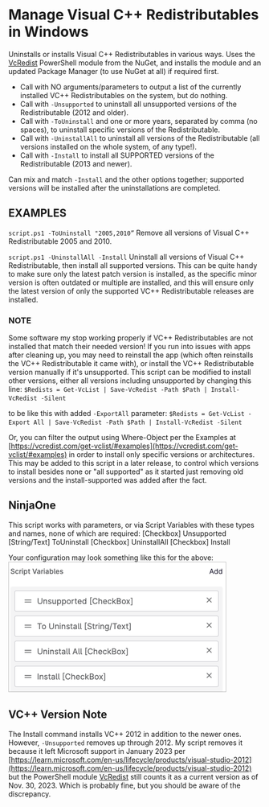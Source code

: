 # Manage Visual C++ Redistributables in Windows
Uninstalls or installs Visual C++ Redistributables in various ways. Uses the [VcRedist](https://vcredist.com/quick/) PowerShell module from the NuGet, and installs the module and an updated Package Manager (to use NuGet at all) if required first.

- Call with NO arguments/parameters to output a list of the currently installed VC++ Redistributables on the system, but do nothing.
- Call with `-Unsupported` to uninstall all unsupported versions of the Redistributable (2012 and older).
- Call with `-ToUninstall` and one or more years, separated by comma (no spaces), to uninstall specific versions of the Redistributable.
- Call with `-UninstallAll` to uninstall all versions of the Redistributable (all versions installed on the whole system, of any type!).
- Call with `-Install` to install all SUPPORTED versions of the Redistributable (2013 and newer).

Can mix and match `-Install` and the other options together; supported versions will be installed after the uninstallations are completed.

## EXAMPLES
`script.ps1 -ToUninstall "2005,2010”`
Remove all versions of Visual C++ Redistributable 2005 and 2010.

`script.ps1 -UninstallAll -Install`
Uninstall all versions of Visual C++ Redistributable, then install all supported versions. This can be quite handy to make sure only the latest patch version is installed, as the specific minor version is often outdated or multiple are installed, and this will ensure only the latest version of only the supported VC++ Redistributable releases are installed.

### NOTE
Some software my stop working properly if VC++ Redistributables are not installed that match their needed version! If you run into 
issues with apps after cleaning up, you may need to reinstall the app (which often reinstalls the VC++ Redistributable it came with), or 
install the VC++ Redistributable version manually if it's unsupported. This script can be modified to install other versions, either all 
versions including unsupported by changing this line: 
`$Redists = Get-VcList | Save-VcRedist -Path $Path | Install-VcRedist -Silent`

to be like this with added `-ExportAll` parameter:
`$Redists = Get-VcList -Export All | Save-VcRedist -Path $Path | Install-VcRedist -Silent`

Or, you can filter the output using Where-Object per the Examples at [https://vcredist.com/get-vclist/#examples](https://vcredist.com/get-vclist/#examples) in order to install only specific versions or architectures. This may be added to this script in a later release, to control which versions to install besides none or "all supported" as it started just removing old versions and the install-supported was added after the fact.

## NinjaOne
This script works with parameters, or via Script Variables with these types and names, none of which are required:
[Checkbox] Unsupported
[String/Text] ToUninstall
[Checkbox] UninstallAll
[Checkbox] Install

Your configuration may look something like this for the above:
![VisualC-Redistributable-Cleanup-ScriptVariables](VisualC-Redistributable-Cleanup-ScriptVariables.png)

## VC++ Version Note
The Install command installs VC++ 2012 in addition to the newer ones. However, `-Unsupported` removes up through 2012. My script removes it because it left Microsoft support in January 2023 per [https://learn.microsoft.com/en-us/lifecycle/products/visual-studio-2012](https://learn.microsoft.com/en-us/lifecycle/products/visual-studio-2012) but the PowerShell module [VcRedist](https://vcredist.com/versions/ "VcRedist Included Redistributables Version List") still counts it as a current version as of Nov. 30, 2023. Which is probably fine, but you should be aware of the discrepancy.
